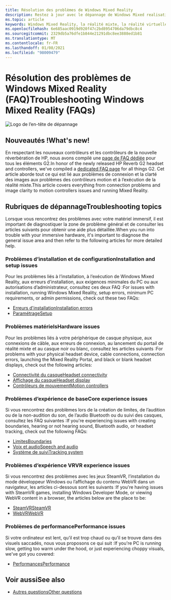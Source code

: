 ```yaml
---
title: Résolution des problèmes de Windows Mixed Reality
description: Restez à jour avec le dépannage de Windows Mixed realisation qui va au-delà de notre documentation de support technique standard.
ms.topic: article
keywords: Windows Mixed Reality, la réalité mixte, la réalité virtuelle, VR, MR, dépannage, erreurs, aide, support
ms.openlocfilehash: 6e685aac0919d920f47c2bd8954706da79dbc8c4
ms.sourcegitcommit: 2329db5a76dfe1b844e21291dbc8ee3888ed1b81
ms.translationtype: MT
ms.contentlocale: fr-FR
ms.lasthandoff: 01/08/2021
ms.locfileid: "98009479"
---
```

# <a name="troubleshooting-windows-mixed-reality-faqs"></a><span data-ttu-id="71f19-104">Résolution des problèmes de Windows Mixed Reality (FAQ)</span><span class="sxs-lookup"><span data-stu-id="71f19-104">Troubleshooting Windows Mixed Reality (FAQs)</span></span>

![Logo de l’en-tête de dépannage](images/1050px-Mixedrealityportal.png)

## <a name="whats-new"></a><span data-ttu-id="71f19-106">Nouveautés !</span><span class="sxs-lookup"><span data-stu-id="71f19-106">What's new!</span></span>

<span data-ttu-id="71f19-107">En respectant les nouveaux contrôleurs et les contrôleurs de la nouvelle réverbération de HP, nous avons compilé une [page de FAQ dédiée](reverbG2-faq.md) pour tous les éléments G2.</span><span class="sxs-lookup"><span data-stu-id="71f19-107">In honor of the newly released HP Reverb G2 headset and controllers, we've compiled a [dedicated FAQ page](reverbG2-faq.md) for all things G2.</span></span> <span data-ttu-id="71f19-108">Cet article aborde tout ce qui est lié aux problèmes de connexion et la clarté des images aux problèmes des contrôleurs motion et à l’exécution de la réalité mixte.</span><span class="sxs-lookup"><span data-stu-id="71f19-108">This article covers everything from connection problems and image clarity to motion controllers issues and running Mixed Reality.</span></span>

## <a name="troubleshooting-topics"></a><span data-ttu-id="71f19-109">Rubriques de dépannage</span><span class="sxs-lookup"><span data-stu-id="71f19-109">Troubleshooting topics</span></span>

<span data-ttu-id="71f19-110">Lorsque vous rencontrez des problèmes avec votre matériel immersif, il est important de diagnostiquer la zone de problème général et de consulter les articles suivants pour obtenir une aide plus détaillée.</span><span class="sxs-lookup"><span data-stu-id="71f19-110">When you run into trouble with your immersive hardware, it's important to diagnose the general issue area and then refer to the following articles for more detailed help.</span></span> 

### <a name="installation-and-setup-issues"></a><span data-ttu-id="71f19-111">Problèmes d’installation et de configuration</span><span class="sxs-lookup"><span data-stu-id="71f19-111">Installation and setup issues</span></span>

<span data-ttu-id="71f19-112">Pour les problèmes liés à l’installation, à l’exécution de Windows Mixed Reality, aux erreurs d’installation, aux exigences minimales du PC ou aux autorisations d’administrateur, consultez ces deux FAQ :</span><span class="sxs-lookup"><span data-stu-id="71f19-112">For issues with installation, running Windows Mixed Reality, setup errors, minimum PC requirements, or admin permissions, check out these two FAQs:</span></span>

- [<span data-ttu-id="71f19-113">Erreurs d'installation</span><span class="sxs-lookup"><span data-stu-id="71f19-113">Installation errors</span></span>](installation_errors.md)
- [<span data-ttu-id="71f19-114">Paramétrage</span><span class="sxs-lookup"><span data-stu-id="71f19-114">Setup</span></span>](wmr-setup-faq.md)

### <a name="hardware-issues"></a><span data-ttu-id="71f19-115">Problèmes matériels</span><span class="sxs-lookup"><span data-stu-id="71f19-115">Hardware issues</span></span>

<span data-ttu-id="71f19-116">Pour les problèmes liés à votre périphérique de casque physique, aux connexions de câble, aux erreurs de connexion, au lancement du portail de réalité mixte et au casque noir ou blanc, consultez les articles suivants :</span><span class="sxs-lookup"><span data-stu-id="71f19-116">For problems with your physical headset device, cable connections, connection errors, launching the Mixed Reality Portal, and black or blank headset displays, check out the following articles:</span></span>

- [<span data-ttu-id="71f19-117">Connectivité du casque</span><span class="sxs-lookup"><span data-stu-id="71f19-117">Headset connectivity</span></span>](headset-connectivity.md)
- [<span data-ttu-id="71f19-118">Affichage du casque</span><span class="sxs-lookup"><span data-stu-id="71f19-118">Headset display</span></span>](headset-display.md)
- [<span data-ttu-id="71f19-119">Contrôleurs de mouvement</span><span class="sxs-lookup"><span data-stu-id="71f19-119">Motion controllers</span></span>](motion-controller-problems.md)

### <a name="core-experience-issues"></a><span data-ttu-id="71f19-120">Problèmes d’expérience de base</span><span class="sxs-lookup"><span data-stu-id="71f19-120">Core experience issues</span></span>

<span data-ttu-id="71f19-121">Si vous rencontrez des problèmes lors de la création de limites, de l’audition ou de la non-audition du son, de l’audio Bluetooth ou du suivi des casques, consultez les FAQ suivantes :</span><span class="sxs-lookup"><span data-stu-id="71f19-121">If you're experiencing issues with creating boundaries, hearing or not hearing sound, Bluetooth audio, or headset tracking, check out the following FAQs:</span></span>

- [<span data-ttu-id="71f19-122">Limites</span><span class="sxs-lookup"><span data-stu-id="71f19-122">Boundaries</span></span>](boundary-questions.md)
- [<span data-ttu-id="71f19-123">Voix et audio</span><span class="sxs-lookup"><span data-stu-id="71f19-123">Speech and audio</span></span>](speech-and-audio.md)
- [<span data-ttu-id="71f19-124">Système de suivi</span><span class="sxs-lookup"><span data-stu-id="71f19-124">Tracking system</span></span>](tracking.md)

### <a name="vr-experience-issues"></a><span data-ttu-id="71f19-125">Problèmes d’expérience VR</span><span class="sxs-lookup"><span data-stu-id="71f19-125">VR experience issues</span></span>

<span data-ttu-id="71f19-126">Si vous rencontrez des problèmes avec les jeux SteamVR, l’installation du mode développeur Windows ou l’affichage du contenu WebVR dans un navigateur, les articles ci-dessous sont les suivants :</span><span class="sxs-lookup"><span data-stu-id="71f19-126">If you're having issues with SteamVR games, installing Windows Developer Mode, or viewing WebVR content in a browser, the articles below are the place to be:</span></span>

- [<span data-ttu-id="71f19-127">SteamVR</span><span class="sxs-lookup"><span data-stu-id="71f19-127">SteamVR</span></span>](steamvr-questions.md)
- [<span data-ttu-id="71f19-128">WebVR</span><span class="sxs-lookup"><span data-stu-id="71f19-128">WebVR</span></span>](webvr-questions.md)

### <a name="performance-issues"></a><span data-ttu-id="71f19-129">Problèmes de performance</span><span class="sxs-lookup"><span data-stu-id="71f19-129">Performance issues</span></span> 

<span data-ttu-id="71f19-130">Si votre ordinateur est lent, qu’il est trop chaud ou qu’il se trouve dans des visuels saccadés, nous vous proposons ce qui suit :</span><span class="sxs-lookup"><span data-stu-id="71f19-130">If you're PC is running slow, getting too warm under the hood, or just experiencing choppy visuals, we've got you covered:</span></span>

- [<span data-ttu-id="71f19-131">Performances</span><span class="sxs-lookup"><span data-stu-id="71f19-131">Performance</span></span>](performance-questions.md)

## <a name="see-also"></a><span data-ttu-id="71f19-132">Voir aussi</span><span class="sxs-lookup"><span data-stu-id="71f19-132">See also</span></span>
- [<span data-ttu-id="71f19-133">Autres questions</span><span class="sxs-lookup"><span data-stu-id="71f19-133">Other questions</span></span>](other-questions.md)
